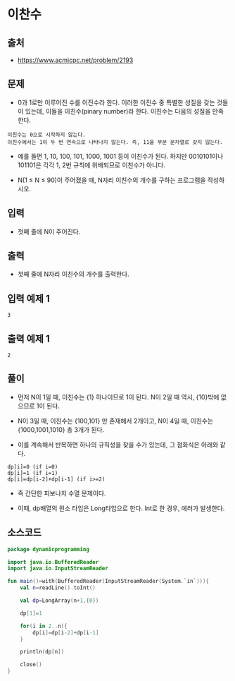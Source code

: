 # 이찬수

## 출처

* https://www.acmicpc.net/problem/2193

## 문제

* 0과 1로만 이루어진 수를 이진수라 한다. 이러한 이진수 중 특별한 성질을 갖는 것들이 있는데, 이들을 이친수(pinary number)라 한다. 이친수는 다음의 성질을 만족한다.

```
이친수는 0으로 시작하지 않는다.
이친수에서는 1이 두 번 연속으로 나타나지 않는다. 즉, 11을 부분 문자열로 갖지 않는다.
```

* 예를 들면 1, 10, 100, 101, 1000, 1001 등이 이친수가 된다. 하지만 0010101이나 101101은 각각 1, 2번 규칙에 위배되므로 이친수가 아니다.

* N(1 ≤ N ≤ 90)이 주어졌을 때, N자리 이친수의 개수를 구하는 프로그램을 작성하시오.

## 입력

* 첫째 줄에 N이 주어진다.

## 출력

* 첫째 줄에 N자리 이친수의 개수를 출력한다.

## 입력 예제 1

```
3
```

## 출력 예제 1

```
2
```

## 풀이

* 먼저 N이 1일 때, 이친수는 {1} 하나이므로 1이 된다. N이 2일 때 역시, {10}밖에 없으므로 1이 된다.

* N이 3일 때, 이친수는 {100,101} 만 존재해서 2개이고, N이 4일 때, 이친수는 {1000,1001,1010} 총 3개가 된다.

* 이를 계속해서 반복하면 하나의 규칙성을 찾을 수가 있는데, 그 점화식은 아래와 같다.

```
dp[i]=0 (if i=0)
dp[i]=1 (if i=1)
dp[i]=dp[i-2]+dp[i-1] (if i>=2)
```

* 즉 간단한 피보나치 수열 문제이다.

* 이때, dp배열의 원소 타입은 Long타입으로 한다. Int로 한 경우, 에러가 발생한다.

## 소스코드

```kotlin
package dynamicprogramming

import java.io.BufferedReader
import java.io.InputStreamReader

fun main()=with(BufferedReader(InputStreamReader(System.`in`))){
    val n=readLine().toInt()

    val dp=LongArray(n+1,{0})

    dp[1]=1

    for(i in 2..n){
        dp[i]=dp[i-2]+dp[i-1]
    }

    println(dp[n])

    close()
}
```
